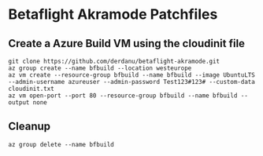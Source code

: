 # Betaflight Akramode Patchfiles 

## Create a Azure Build VM using the cloudinit file
```
git clone https://github.com/derdanu/betaflight-akramode.git
az group create --name bfbuild --location westeurope
az vm create --resource-group bfbuild --name bfbuild --image UbuntuLTS --admin-username azureuser --admin-password Test123#123# --custom-data cloudinit.txt
az vm open-port --port 80 --resource-group bfbuild --name bfbuild --output none
```
## Cleanup 
```
az group delete --name bfbuild
```
